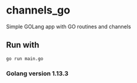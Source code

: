 # channels_go

Simple GOLang app with GO routines and channels 

## Run with

    go run main.go
    
### Golang version 1.13.3
